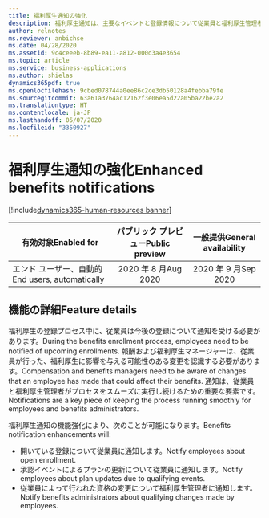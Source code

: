 ```yaml
---
title: 福利厚生通知の強化
description: 福利厚生通知は、主要なイベントと登録情報について従業員と福利厚生管理者に通知します。
author: relnotes
ms.reviewer: anbichse
ms.date: 04/28/2020
ms.assetid: 9c4ceeeb-8b89-ea11-a812-000d3a4e3654
ms.topic: article
ms.service: business-applications
ms.author: shielas
dynamics365pdf: true
ms.openlocfilehash: 9cbed078744a0ee86c2ce3db50128a4febba79fe
ms.sourcegitcommit: 63a61a3764ac12162f3e06ea5d22a05ba22be2a2
ms.translationtype: HT
ms.contentlocale: ja-JP
ms.lasthandoff: 05/07/2020
ms.locfileid: "3350927"
---
```

# <a name="enhanced-benefits-notifications"></a><span data-ttu-id="5576a-103">福利厚生通知の強化</span><span class="sxs-lookup"><span data-stu-id="5576a-103">Enhanced benefits notifications</span></span>
[!include[dynamics365-human-resources banner](../includes/dynamics365-human-resources.md)]

| <span data-ttu-id="5576a-104">有効対象</span><span class="sxs-lookup"><span data-stu-id="5576a-104">Enabled for</span></span>    |  <span data-ttu-id="5576a-105">パブリック プレビュー</span><span class="sxs-lookup"><span data-stu-id="5576a-105">Public preview</span></span> | <span data-ttu-id="5576a-106">一般提供</span><span class="sxs-lookup"><span data-stu-id="5576a-106">General availability</span></span> | 
| ---------- | :----------: |:----------: |
|<span data-ttu-id="5576a-107">エンド ユーザー、自動的</span><span class="sxs-lookup"><span data-stu-id="5576a-107">End users, automatically</span></span>|<span data-ttu-id="5576a-108">2020 年 8 月</span><span class="sxs-lookup"><span data-stu-id="5576a-108">Aug 2020</span></span>| <span data-ttu-id="5576a-109">2020 年 9 月</span><span class="sxs-lookup"><span data-stu-id="5576a-109">Sep 2020</span></span>|






## <a name="feature-details"></a><span data-ttu-id="5576a-110">機能の詳細</span><span class="sxs-lookup"><span data-stu-id="5576a-110">Feature details</span></span>
<!--feature detail start -->
<span data-ttu-id="5576a-111">福利厚生の登録プロセス中に、従業員は今後の登録について通知を受ける必要があります。</span><span class="sxs-lookup"><span data-stu-id="5576a-111">During the benefits enrollment process, employees need to be notified of upcoming enrollments.</span></span> <span data-ttu-id="5576a-112">報酬および福利厚生マネージャーは、従業員が行った、福利厚生に影響を与える可能性のある変更を認識する必要があります。</span><span class="sxs-lookup"><span data-stu-id="5576a-112">Compensation and benefits managers need to be aware of changes that an employee has made that could affect their benefits.</span></span> <span data-ttu-id="5576a-113">通知は、従業員と福利厚生管理者がプロセスをスムーズに実行し続けるための重要な要素です。</span><span class="sxs-lookup"><span data-stu-id="5576a-113">Notifications are a key piece of keeping the process running smoothly for employees and benefits administrators.</span></span>

<span data-ttu-id="5576a-114">福利厚生通知の機能強化により、次のことが可能になります。</span><span class="sxs-lookup"><span data-stu-id="5576a-114">Benefits notification enhancements will:</span></span>

- <span data-ttu-id="5576a-115">開いている登録について従業員に通知します。</span><span class="sxs-lookup"><span data-stu-id="5576a-115">Notify employees about open enrollment.</span></span>
- <span data-ttu-id="5576a-116">承認イベントによるプランの更新について従業員に通知します。</span><span class="sxs-lookup"><span data-stu-id="5576a-116">Notify employees about plan updates due to qualifying events.</span></span>
- <span data-ttu-id="5576a-117">従業員によって行われた資格の変更について福利厚生管理者に通知します。</span><span class="sxs-lookup"><span data-stu-id="5576a-117">Notify benefits administrators about qualifying changes made by employees.</span></span>
<!--feature detail end -->









